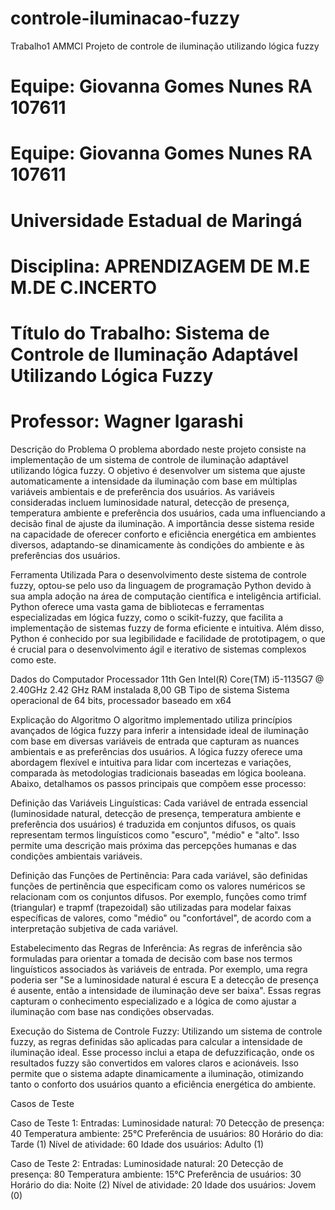 # controle-iluminacao-fuzzy
Trabalho1 AMMCI Projeto de controle de iluminação utilizando lógica fuzzy


# Equipe: Giovanna Gomes Nunes RA 107611
# Equipe: Giovanna Gomes Nunes RA 107611
# Universidade Estadual de Maringá
# Disciplina: APRENDIZAGEM DE M.E M.DE C.INCERTO
# Título do Trabalho: Sistema de Controle de Iluminação Adaptável Utilizando Lógica Fuzzy
# Professor: Wagner Igarashi


Descrição do Problema
O problema abordado neste projeto consiste na implementação de um sistema de controle de iluminação adaptável utilizando lógica fuzzy. O objetivo é desenvolver um sistema que ajuste automaticamente a intensidade da iluminação com base em múltiplas variáveis ambientais e de preferência dos usuários. As variáveis consideradas incluem luminosidade natural, detecção de presença, temperatura ambiente e preferência dos usuários, cada uma influenciando a decisão final de ajuste da iluminação. A importância desse sistema reside na capacidade de oferecer conforto e eficiência energética em ambientes diversos, adaptando-se dinamicamente às condições do ambiente e às preferências dos usuários.

Ferramenta Utilizada
Para o desenvolvimento deste sistema de controle fuzzy, optou-se pelo uso da linguagem de programação Python devido à sua ampla adoção na área de computação científica e inteligência artificial. Python oferece uma vasta gama de bibliotecas e ferramentas especializadas em lógica fuzzy, como o scikit-fuzzy, que facilita a implementação de sistemas fuzzy de forma eficiente e intuitiva. Além disso, Python é conhecido por sua legibilidade e facilidade de prototipagem, o que é crucial para o desenvolvimento ágil e iterativo de sistemas complexos como este.

Dados do Computador
Processador	11th Gen Intel(R) Core(TM) i5-1135G7 @ 2.40GHz   2.42 GHz
RAM instalada	8,00 GB 
Tipo de sistema	Sistema operacional de 64 bits, processador baseado em x64


Explicação do Algoritmo
O algoritmo implementado utiliza princípios avançados de lógica fuzzy para inferir a intensidade ideal de iluminação com base em diversas variáveis de entrada que capturam as nuances ambientais e as preferências dos usuários. A lógica fuzzy oferece uma abordagem flexível e intuitiva para lidar com incertezas e variações, comparada às metodologias tradicionais baseadas em lógica booleana. Abaixo, detalhamos os passos principais que compõem esse processo:

Definição das Variáveis Linguísticas:
Cada variável de entrada essencial (luminosidade natural, detecção de presença, temperatura ambiente e preferência dos usuários) é traduzida em conjuntos difusos, os quais representam termos linguísticos como "escuro", "médio" e "alto". Isso permite uma descrição mais próxima das percepções humanas e das condições ambientais variáveis.

Definição das Funções de Pertinência:
Para cada variável, são definidas funções de pertinência que especificam como os valores numéricos se relacionam com os conjuntos difusos. Por exemplo, funções como trimf (triangular) e trapmf (trapezoidal) são utilizadas para modelar faixas específicas de valores, como "médio" ou "confortável", de acordo com a interpretação subjetiva de cada variável.

Estabelecimento das Regras de Inferência:
As regras de inferência são formuladas para orientar a tomada de decisão com base nos termos linguísticos associados às variáveis de entrada. Por exemplo, uma regra poderia ser "Se a luminosidade natural é escura E a detecção de presença é ausente, então a intensidade de iluminação deve ser baixa". Essas regras capturam o conhecimento especializado e a lógica de como ajustar a iluminação com base nas condições observadas.

Execução do Sistema de Controle Fuzzy:
Utilizando um sistema de controle fuzzy, as regras definidas são aplicadas para calcular a intensidade de iluminação ideal. Esse processo inclui a etapa de defuzzificação, onde os resultados fuzzy são convertidos em valores claros e acionáveis. Isso permite que o sistema adapte dinamicamente a iluminação, otimizando tanto o conforto dos usuários quanto a eficiência energética do ambiente.

Casos de Teste

Caso de Teste 1:
Entradas:
Luminosidade natural: 70
Detecção de presença: 40
Temperatura ambiente: 25°C
Preferência de usuários: 80
Horário do dia: Tarde (1)
Nível de atividade: 60
Idade dos usuários: Adulto (1)

Caso de Teste 2:
Entradas:
Luminosidade natural: 20
Detecção de presença: 80
Temperatura ambiente: 15°C
Preferência de usuários: 30
Horário do dia: Noite (2)
Nível de atividade: 20
Idade dos usuários: Jovem (0)
